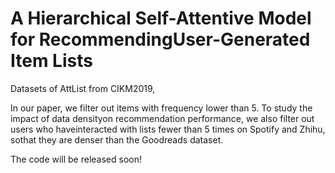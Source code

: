 # A Hierarchical Self-Attentive Model for RecommendingUser-Generated Item Lists

Datasets of AttList from CIKM2019,

In our paper, we filter out items with frequency lower than 5. 
To study the impact of data densityon recommendation performance, we also filter out users who haveinteracted with lists 
fewer than 5 times on Spotify and Zhihu, sothat they are denser than the Goodreads dataset.

The code will be released soon!
